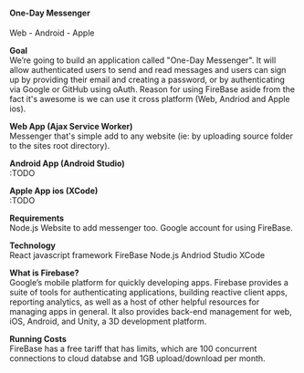 #### One-Day Messenger

Web - Android - Apple

**Goal**<br>
We’re going to build an application called "One-Day Messenger". It will allow authenticated users to send and
read messages and users can sign up by providing their email and creating a password, or by authenticating 
via Google or GitHub using oAuth. Reason for using FireBase aside from the fact it's awesome is we can 
use it cross platform (Web, Andriod and Apple ios).

**Web App (Ajax Service Worker)**<br>
Messenger that's simple add to any website (ie: by uploading source folder to the sites root directory). 

**Android App (Android Studio)**<br>
:TODO

**Apple App ios (XCode)**<br>
:TODO
 
**Requirements**<br>
Node.js
Website to add messenger too.
Google account for using FireBase.

**Technology**<br>
React javascript framework
FireBase
Node.js 
Andriod Studio
XCode 

**What is Firebase?**<br>
Google’s mobile platform for quickly developing apps. Firebase provides a suite
of tools for authenticating applications, building reactive client apps, reporting analytics, as 
well as a host of other helpful resources for managing apps in general. It also provides back-end 
management for web, iOS, Android, and Unity, a 3D development platform.

**Running Costs**<br>
FireBase has a free tariff that has limits, which are 100 concurrent connections to cloud databse and 1GB upload/download per month. 
